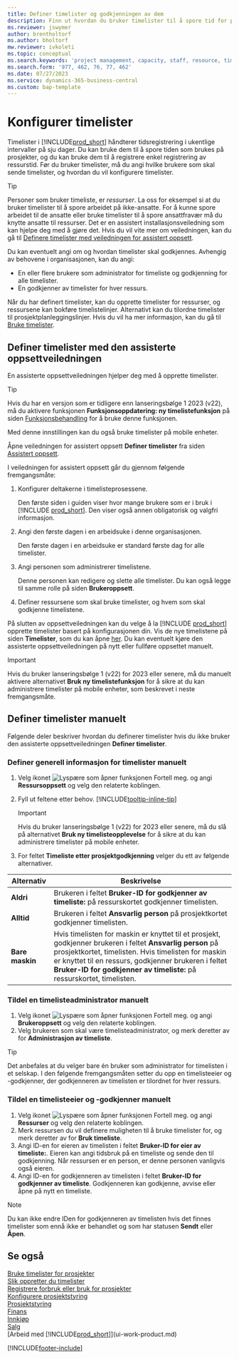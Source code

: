 ```yaml
---
title: Definer timelister og godkjenningen av dem
description: Finn ut hvordan du bruker timelister til å spore tid for prosjekter og ressurser.
ms.reviewer: jswymer
author: brentholtorf
ms.author: bholtorf
mw.reviewer: ivkoleti
ms.topic: conceptual
ms.search.keywords: 'project management, capacity, staff, resource, time sheet'
ms.search.form: '977, 462, 76, 77, 462'
ms.date: 07/27/2023
ms.service: dynamics-365-business-central
ms.custom: bap-template
---
```

# Konfigurer timelister

Timelister i [!INCLUDE[prod_short](includes/prod_short.md)] håndterer tidsregistrering i ukentlige intervaller på sju dager. Du kan bruke dem til å spore tiden som brukes på prosjekter, og du kan bruke dem til å registrere enkel registrering av ressurstid. Før du bruker timelister, må du angi hvilke brukere som skal sende timelister, og hvordan du vil konfigurere timelister.  

> [!TIP]
> Personer som bruker timeliste, er *ressurser*. La oss for eksempel si at du bruker timelister til å spore arbeidet på ikke-ansatte. For å kunne spore arbeidet til de ansatte eller bruke timelister til å spore ansattfravær må du knytte ansatte til ressurser. Det er en assistert installasjonsveiledning som kan hjelpe deg med å gjøre det. Hvis du vil vite mer om veiledningen, kan du gå til [Definere timelister med veiledningen for assistert oppsett](#set-up-time-sheets-with-the-assisted-setup-guide).  

Du kan eventuelt angi om og hvordan timelister skal godkjennes. Avhengig av behovene i organisasjonen, kan du angi:

* En eller flere brukere som administrator for timeliste og godkjenning for alle timelister.
* En godkjenner av timelister for hver ressurs.

Når du har definert timelister, kan du opprette timelister for ressurser, og ressursene kan bokføre timelistelinjer. Alternativt kan du tilordne timelister til prosjektplanleggingslinjer. Hvis du vil ha mer informasjon, kan du gå til [Bruke timelister](projects-how-use-time-sheets.md).  

## Definer timelister med den assisterte oppsettveiledningen

En assisterte oppsettveiledningen hjelper deg med å opprette timelister.  

> [!TIP]
> Hvis du har en versjon som er tidligere enn lanseringsbølge 1 2023 (v22), må du aktivere funksjonen **Funksjonsoppdatering: ny timelistefunksjon** på siden [Funksjonsbehandling](https://businesscentral.dynamics.com/?page=2610) for å bruke denne funksjonen.
>
> Med denne innstillingen kan du også bruke timelister på mobile enheter.

Åpne veiledningen for assistert oppsett **Definer timelister** fra siden [Assistert oppsett](https://businesscentral.dynamics.com/?page=1801).

I veiledningen for assistert oppsett går du gjennom følgende fremgangsmåte:

1. Konfigurer deltakerne i timelisteprosessene.

    Den første siden i guiden viser hvor mange brukere som er i bruk i [!INCLUDE [prod_short](includes/prod_short.md)]. Den viser også annen obligatorisk og valgfri informasjon.  
2. Angi den første dagen i en arbeidsuke i denne organisasjonen.

    Den første dagen i en arbeidsuke er standard første dag for alle timelister.
3. Angi personen som administrerer timelistene.

    Denne personen kan redigere og slette alle timelister. Du kan også legge til samme rolle på siden **Brukeroppsett**.
4. Definer ressursene som skal bruke timelister, og hvem som skal godkjenne timelistene.

På slutten av oppsettveiledningen kan du velge å la [!INCLUDE [prod_short](includes/prod_short.md)] opprette timelister basert på konfigurasjonen din. Vis de nye timelistene på siden **Timelister**, som du kan åpne [her](https://businesscentral.dynamics.com/?page=951). Du kan eventuelt kjøre den assisterte oppsettveiledningen på nytt eller fullføre oppsettet manuelt.

> [!IMPORTANT]
> Hvis du bruker lanseringsbølge 1 (v22) for 2023 eller senere, må du manuelt aktivere alternativet **Bruk ny timelistefunksjon** for å sikre at du kan administrere timelister på mobile enheter, som beskrevet i neste fremgangsmåte.

## Definer timelister manuelt

Følgende deler beskriver hvordan du definerer timelister hvis du ikke bruker den assisterte oppsettveiledningen **Definer timelister**.  

### Definer generell informasjon for timelister manuelt

1. Velg ikonet ![Lyspære som åpner funksjonen Fortell meg.](media/ui-search/search_small.png "Fortell hva du vil gjøre") og angi **Ressursoppsett** og velg den relaterte koblingen.  
1. Fyll ut feltene etter behov. [!INCLUDE[tooltip-inline-tip](includes/tooltip-inline-tip_md.md)]

   > [!IMPORTANT]
   > Hvis du bruker lanseringsbølge 1 (v22) for 2023 eller senere, må du slå på alternativet **Bruk ny timelisteopplevelse** for å sikre at du kan administrere timelister på mobile enheter.
1. For feltet **Timeliste etter prosjektgodkjenning** velger du ett av følgende alternativer.

| Alternativ | Beskrivelse |
| --- | --- |
| **Aldri** |Brukeren i feltet **Bruker-ID for godkjenner av timeliste:** på ressurskortet godkjenner timelisten. |
| **Alltid** |Brukeren i feltet **Ansvarlig person** på prosjektkortet godkjenner timelisten. |
| **Bare maskin** |Hvis timelisten for maskin er knyttet til et prosjekt, godkjenner brukeren i feltet **Ansvarlig person** på prosjektkortet, timelisten. Hvis timelisten for maskin er knyttet til en ressurs, godkjenner brukeren i feltet **Bruker-ID for godkjenner av timeliste:** på ressurskortet, timelisten. |

### Tildel en timelisteadministrator manuelt

1. Velg ikonet ![Lyspære som åpner funksjonen Fortell meg.](media/ui-search/search_small.png "Fortell hva du vil gjøre") og angi **Brukeroppsett** og velg den relaterte koblingen.  
2. Velg brukeren som skal være timelisteadministrator, og merk deretter av for **Administrasjon av timeliste**.  

> [!TIP]  
> Det anbefales at du velger bare én bruker som administrator for timelisten i et selskap. I den følgende fremgangsmåten setter du opp en timelisteeier og -godkjenner, der godkjenneren av timelisten er tilordnet for hver ressurs.  

### Tildel en timelisteeier og -godkjenner manuelt

1. Velg ikonet ![Lyspære som åpner funksjonen Fortell meg.](media/ui-search/search_small.png "Fortell hva du vil gjøre") og angi **Ressurser** og velg den relaterte koblingen.
2. Merk ressursen du vil definere muligheten til å bruke timelister for, og merk deretter av for **Bruk timeliste**.  
3. Angi ID-en for eieren av timelisten i feltet **Bruker-ID for eier av timeliste:**. Eieren kan angi tidsbruk på en timeliste og sende den til godkjenning. Når ressursen er en person, er denne personen vanligvis også eieren.  
4. Angi ID-en for godkjenneren av timelisten i feltet **Bruker-ID for godkjenner av timeliste**. Godkjenneren kan godkjenne, avvise eller åpne på nytt en timeliste.  

> [!NOTE]  
> Du kan ikke endre IDen for godkjenneren av timelisten hvis det finnes timelister som ennå ikke er behandlet og som har statusen **Sendt** eller **Åpen**.

## Se også

[Bruke timelister for prosjekter](projects-how-use-time-sheets.md)  
[Slik oppretter du timelister](projects-how-use-time-sheets.md#create-time-sheets)  
[Registrere forbruk eller bruk for prosjekter](projects-how-record-job-usage.md)  
[Konfigurere prosjektstyring](projects-setup-projects.md)  
[Prosjektstyring](projects-manage-projects.md)  
[Finans](finance.md)  
[Innkjøp](purchasing-manage-purchasing.md)  
[Salg](sales-manage-sales.md)  
[Arbeid med [!INCLUDE[prod_short](includes/prod_short.md)]](ui-work-product.md)  

[!INCLUDE[footer-include](includes/footer-banner.md)]
